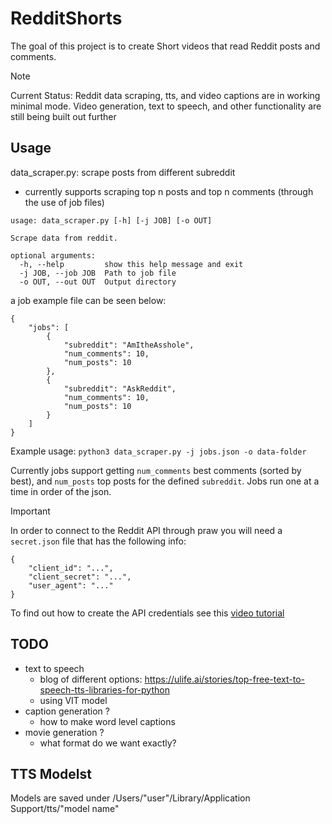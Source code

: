 # RedditShorts
The goal of this project is to create Short videos that read Reddit posts and comments.

> [!Note]
> Current Status: Reddit data scraping, tts, and video captions are in working minimal mode. Video generation, text to speech, and other functionality are still being built out further

## Usage
data_scraper.py: scrape posts from different subreddit
- currently supports scraping top n posts and top n comments (through the use of job files)
```
usage: data_scraper.py [-h] [-j JOB] [-o OUT]

Scrape data from reddit.

optional arguments:
  -h, --help         show this help message and exit
  -j JOB, --job JOB  Path to job file
  -o OUT, --out OUT  Output directory
```

a job example file can be seen below:
```
{
    "jobs": [
        {
            "subreddit": "AmItheAsshole",
            "num_comments": 10,
            "num_posts": 10
        },
        {
            "subreddit": "AskReddit",
            "num_comments": 10,
            "num_posts": 10
        }
    ]
}
```

Example usage: `python3 data_scraper.py -j jobs.json -o data-folder`

Currently jobs support getting `num_comments` best comments (sorted by best), and `num_posts` top posts for the defined `subreddit`. Jobs run one at a time in order of the json.

> [!IMPORTANT]  
> In order to connect to the Reddit API through praw you will need a `secret.json` file that has the following info:
> ``` 
> {
>     "client_id": "...",
>     "client_secret": "...",
>     "user_agent": "..."
> } 
> ```
> To find out how to create the API credentials see this [video tutorial](https://www.youtube.com/watch?v=r5ifZgbsMok&ab_channel=RunThat)

## TODO

- text to speech
    - blog of different options: https://ulife.ai/stories/top-free-text-to-speech-tts-libraries-for-python
    - using VIT model
- caption generation ?
    - how to make word level captions
- movie generation ?
    - what format do we want exactly?


## TTS Modelst
Models are saved under /Users/"user"/Library/Application Support/tts/"model name"